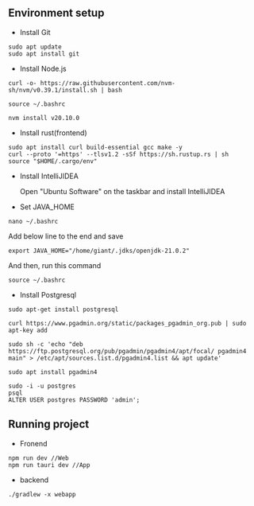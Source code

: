 ## Environment setup
- Install Git
```
sudo apt update
sudo apt install git
```
- Install Node.js
```
curl -o- https://raw.githubusercontent.com/nvm-sh/nvm/v0.39.1/install.sh | bash

source ~/.bashrc

nvm install v20.10.0
```
- Install rust(frontend)
```
sudo apt install curl build-essential gcc make -y
curl --proto '=https' --tlsv1.2 -sSf https://sh.rustup.rs | sh
source "$HOME/.cargo/env"
```
- Install IntelliJIDEA
    
    Open "Ubuntu Software" on the taskbar and install IntelliJIDEA
- Set JAVA_HOME
```
nano ~/.bashrc
```

Add below line to the end and save

```
export JAVA_HOME="/home/giant/.jdks/openjdk-21.0.2"
```
And then, run this command
```
source ~/.bashrc
```
- Install Postgresql
```
sudo apt-get install postgresql

curl https://www.pgadmin.org/static/packages_pgadmin_org.pub | sudo apt-key add

sudo sh -c 'echo "deb https://ftp.postgresql.org/pub/pgadmin/pgadmin4/apt/focal/ pgadmin4 main" > /etc/apt/sources.list.d/pgadmin4.list && apt update'

sudo apt install pgadmin4

sudo -i -u postgres
psql
ALTER USER postgres PASSWORD 'admin';
```

## Running project
- Fronend
```
npm run dev //Web
npm run tauri dev //App
```
- backend
```
./gradlew -x webapp
```
